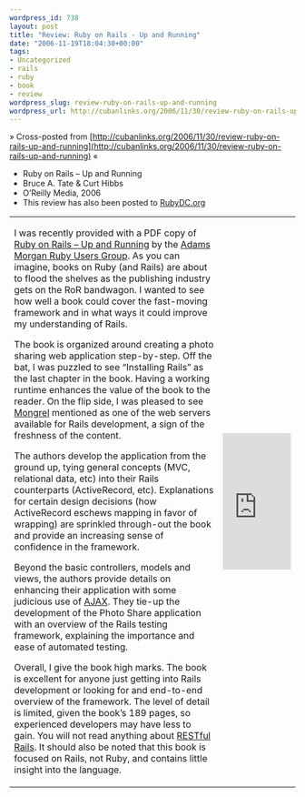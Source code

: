 ```yaml
--- 
wordpress_id: 738
layout: post
title: "Review: Ruby on Rails - Up and Running"
date: "2006-11-19T18:04:30+00:00"
tags: 
- Uncategorized
- rails
- ruby
- book
- review
wordpress_slug: review-ruby-on-rails-up-and-running
wordpress_url: http://cubanlinks.org/2006/11/30/review-ruby-on-rails-up-and-running
---
```

&raquo; Cross-posted from [http://cubanlinks.org/2006/11/30/review-ruby-on-rails-up-and-running](http://cubanlinks.org/2006/11/30/review-ruby-on-rails-up-and-running) &laquo;

<ul>
<li>Ruby on Rails &#8211; Up and Running</li>
	<li>Bruce A. Tate &#38; Curt Hibbs</li>
	<li>O&#8217;Reilly Media, 2006</li>
	<li>This review has also been posted to <a href="http://www.rubydc.org/2006/11/20/review-of-ruby-on-rails-up-and-running-carter-rabasa">RubyDC.org</a></li>
</ul>


<table>
	<tr>
		<td><p>I was recently provided with a <span class="caps">PDF</span> copy of <ins>Ruby on Rails &#8211; Up and Running</ins> by the <a href="http://www.rubydc.org">Adams Morgan Ruby Users Group</a>. As you can imagine, books on Ruby (and Rails) are about to flood the shelves as the publishing industry gets on the RoR bandwagon.  I wanted to see how well a book could cover the fast-moving framework and in what ways it could improve my understanding of Rails.</p><p>The book is organized around creating a photo sharing web application step-by-step. Off the bat, I was puzzled to see &#8220;Installing Rails&#8221; as the last chapter in the book. Having a working runtime enhances the value of the book to the reader. On the flip side, I was pleased to see <a href="http://mongrel.rubyforge.org">Mongrel</a> mentioned as one of the web servers available for Rails development, a sign of the freshness of the content.</p><p>The authors develop the application from the ground up, tying general concepts (MVC, relational data, etc) into their Rails counterparts (ActiveRecord, etc). Explanations for certain design decisions (how ActiveRecord eschews mapping in favor of wrapping) are sprinkled through-out the book and provide an increasing sense of confidence in the framework.</p><p>Beyond the basic controllers, models and views, the authors provide details on enhancing their application with some judicious use of <a href="http://www.onlamp.com/pub/a/onlamp/2005/06/09/rails_ajax.html"><span class="caps">AJAX</span></a>. They tie-up the development of the Photo Share application with an overview of the Rails testing framework, explaining the importance and ease of automated testing.</p><p>Overall, I give the book high marks. The book is excellent for anyone just getting into Rails development or looking for and end-to-end overview of the framework. The level of detail is limited, given the book&#8217;s 189 pages, so experienced developers may have less to gain.  You will not read anything about <a href="http://nubyonrails.com/articles/2006/10/09/peepcode-rest-basics">RESTful Rails</a>. It should also be noted that this book is focused on Rails, not Ruby, and contains little insight into the language.</td>
		<td><iframe src="http://rcm.amazon.com/e/cm?t=cubanlinks-20&#38;o=1&#38;p=8&#38;l=as1&#38;asins=0596101325&#38;fc1=000000&#38;IS2=1&#38;lt1=_blank&#38;lc1=0000FF&#38;bc1=FFFFFF&#38;bg1=FFFFFF&#38;f=ifr&#38;npa=1" style="width:120px;height:240px;" scrolling="no" marginwidth="0" marginheight="0" frameborder="0"></iframe></td>
	</tr>
</table>
